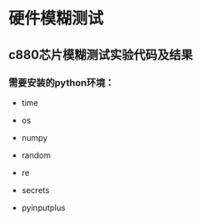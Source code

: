 # 硬件模糊测试
## c880芯片模糊测试实验代码及结果
### 需要安装的python环境：
* time 

* os 

* numpy 

* random 

* re 

* secrets 

* pyinputplus
